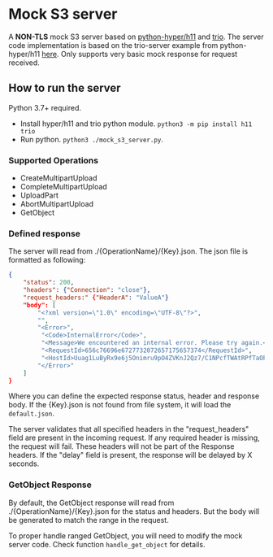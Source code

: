 # Mock S3 server

A **NON-TLS** mock S3 server based on [python-hyper/h11](https://github.com/python-hyper/h11) and [trio](http://trio.readthedocs.io/en/latest/index.html). The server code implementation is based on the trio-server example from python-hyper/h11 [here](https://github.com/python-hyper/h11/blob/master/examples/trio-server.py). Only supports very basic mock response for request received.

## How to run the server

Python 3.7+ required.

- Install hyper/h11 and trio python module. `python3 -m pip install h11 trio`
- Run python. `python3 ./mock_s3_server.py`.

### Supported Operations

- CreateMultipartUpload
- CompleteMultipartUpload
- UploadPart
- AbortMultipartUpload
- GetObject

### Defined response

The server will read from ./{OperationName}/{Key}.json. The json file is formatted as following:

```json
{
    "status": 200,
    "headers": {"Connection": "close"},
    "request_headers:" {"HeaderA": "ValueA"}
    "body": [
        "<?xml version=\"1.0\" encoding=\"UTF-8\"?>",
        "",
        "<Error>",
         "<Code>InternalError</Code>",
         "<Message>We encountered an internal error. Please try again.</Message>",
         "<RequestId>656c76696e6727732072657175657374</RequestId>",
         "<HostId>Uuag1LuByRx9e6j5Onimru9pO4ZVKnJ2Qz7/C1NPcfTWAtRPfTaOFg==</HostId>",
        "</Error>"
    ]
}
```

Where you can define the expected response status, header and response body. If the {Key}.json is not found from file system, it will load the `default.json`.

The server validates that all specified headers in the "request_headers" field are present in the incoming request. If any required header is missing, the request will fail. These headers will not be part of the Response headers.
If the "delay" field is present, the response will be delayed by X seconds.

### GetObject Response

By default, the GetObject response will read from ./{OperationName}/{Key}.json for the status and headers. But the body will be generated to match the range in the request.

To proper handle ranged GetObject, you will need to modify the mock server code. Check function `handle_get_object` for details.
